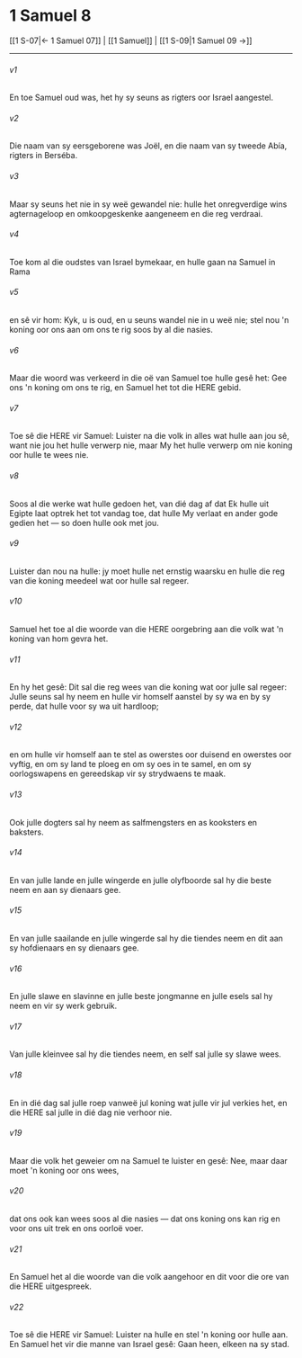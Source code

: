 # 1 Samuel 8

[[1 S-07|← 1 Samuel 07]] | [[1 Samuel]] | [[1 S-09|1 Samuel 09 →]]
***

###### v1
En toe Samuel oud was, het hy sy seuns as rigters oor Israel aangestel. 
###### v2
Die naam van sy eersgeborene was Joël, en die naam van sy tweede Abía, rigters in Berséba. 
###### v3
Maar sy seuns het nie in sy weë gewandel nie: hulle het onregverdige wins agternageloop en omkoopgeskenke aangeneem en die reg verdraai. 
###### v4
Toe kom al die oudstes van Israel bymekaar, en hulle gaan na Samuel in Rama 
###### v5
en sê vir hom: Kyk, u is oud, en u seuns wandel nie in u weë nie; stel nou 'n koning oor ons aan om ons te rig soos by al die nasies. 
###### v6
Maar die woord was verkeerd in die oë van Samuel toe hulle gesê het: Gee ons 'n koning om ons te rig, en Samuel het tot die HERE gebid. 
###### v7
Toe sê die HERE vir Samuel: Luister na die volk in alles wat hulle aan jou sê, want nie jou het hulle verwerp nie, maar My het hulle verwerp om nie koning oor hulle te wees nie. 
###### v8
Soos al die werke wat hulle gedoen het, van dié dag af dat Ek hulle uit Egipte laat optrek het tot vandag toe, dat hulle My verlaat en ander gode gedien het — so doen hulle ook met jou. 
###### v9
Luister dan nou na hulle: jy moet hulle net ernstig waarsku en hulle die reg van die koning meedeel wat oor hulle sal regeer. 
###### v10
Samuel het toe al die woorde van die HERE oorgebring aan die volk wat 'n koning van hom gevra het. 
###### v11
En hy het gesê: Dit sal die reg wees van die koning wat oor julle sal regeer: Julle seuns sal hy neem en hulle vir homself aanstel by sy wa en by sy perde, dat hulle voor sy wa uit hardloop; 
###### v12
en om hulle vir homself aan te stel as owerstes oor duisend en owerstes oor vyftig, en om sy land te ploeg en om sy oes in te samel, en om sy oorlogswapens en gereedskap vir sy strydwaens te maak. 
###### v13
Ook julle dogters sal hy neem as salfmengsters en as kooksters en baksters. 
###### v14
En van julle lande en julle wingerde en julle olyfboorde sal hy die beste neem en aan sy dienaars gee. 
###### v15
En van julle saailande en julle wingerde sal hy die tiendes neem en dit aan sy hofdienaars en sy dienaars gee. 
###### v16
En julle slawe en slavinne en julle beste jongmanne en julle esels sal hy neem en vir sy werk gebruik. 
###### v17
Van julle kleinvee sal hy die tiendes neem, en self sal julle sy slawe wees. 
###### v18
En in dié dag sal julle roep vanweë jul koning wat julle vir jul verkies het, en die HERE sal julle in dié dag nie verhoor nie. 
###### v19
Maar die volk het geweier om na Samuel te luister en gesê: Nee, maar daar moet 'n koning oor ons wees, 
###### v20
dat ons ook kan wees soos al die nasies — dat ons koning ons kan rig en voor ons uit trek en ons oorloë voer. 
###### v21
En Samuel het al die woorde van die volk aangehoor en dit voor die ore van die HERE uitgespreek. 
###### v22
Toe sê die HERE vir Samuel: Luister na hulle en stel 'n koning oor hulle aan. En Samuel het vir die manne van Israel gesê: Gaan heen, elkeen na sy stad. 
